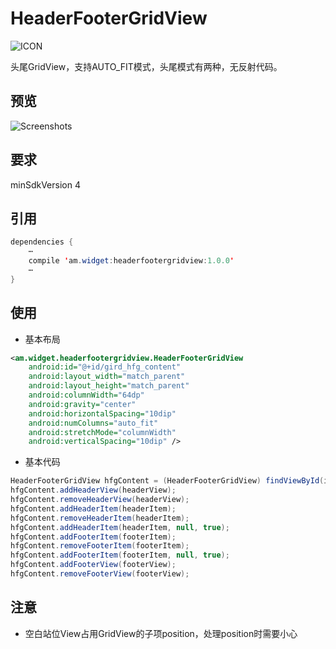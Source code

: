 # HeaderFooterGridView
![ICON](https://github.com/AlexMofer/ProjectX/blob/master/headerfootergridview/icon.png)

头尾GridView，支持AUTO_FIT模式，头尾模式有两种，无反射代码。
## 预览
![Screenshots](https://github.com/AlexMofer/ProjectX/blob/master/headerfootergridview/screenshots.gif)
## 要求
minSdkVersion 4

## 引用
```java
dependencies {
    ⋯
    compile 'am.widget:headerfootergridview:1.0.0'
    ⋯
}
```
## 使用
- 基本布局
```xml
<am.widget.headerfootergridview.HeaderFooterGridView
    android:id="@+id/gird_hfg_content"
    android:layout_width="match_parent"
    android:layout_height="match_parent"
    android:columnWidth="64dp"
    android:gravity="center"
    android:horizontalSpacing="10dip"
    android:numColumns="auto_fit"
    android:stretchMode="columnWidth"
    android:verticalSpacing="10dip" />
```
- 基本代码
```java
HeaderFooterGridView hfgContent = (HeaderFooterGridView) findViewById(id);
hfgContent.addHeaderView(headerView);
hfgContent.removeHeaderView(headerView);
hfgContent.addHeaderItem(headerItem);
hfgContent.removeHeaderItem(headerItem);
hfgContent.addHeaderItem(headerItem, null, true);
hfgContent.addFooterItem(footerItem);
hfgContent.removeFooterItem(footerItem);
hfgContent.addFooterItem(footerItem, null, true);
hfgContent.addFooterView(footerView);
hfgContent.removeFooterView(footerView);
```
## 注意
- 空白站位View占用GridView的子项position，处理position时需要小心